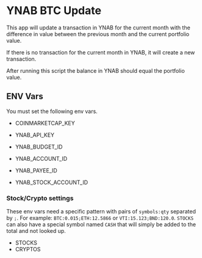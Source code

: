 # YNAB BTC Update

This app will update a transaction in YNAB for the current month with the difference in value between the previous month and the current portfolio value.

If there is no transaction for the current month in YNAB, it will create a new transaction.

After running this script the balance in YNAB should equal the portfolio value.

## ENV Vars

You must set the following env vars.

* COINMARKETCAP_KEY

* YNAB_API_KEY
* YNAB_BUDGET_ID
* YNAB_ACCOUNT_ID
* YNAB_PAYEE_ID

* YNAB_STOCK_ACCOUNT_ID

### Stock/Crypto settings

These env vars need a specific pattern with pairs of `symbols:qty` separated by `;`. For example: `BTC:0.015;ETH:12.5866` or `VTI:15.123;BND:120.0`. `STOCKS` can also have a special symbol named `CASH` that will simply be added to the total and not looked up.

* STOCKS
* CRYPTOS

